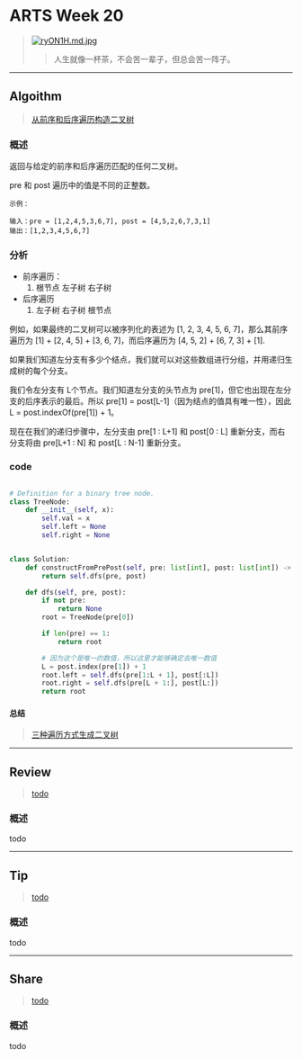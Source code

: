 # ARTS Week 20

> [![ryON1H.md.jpg](https://s3.ax1x.com/2020/12/23/ryON1H.md.jpg)](https://imgchr.com/i/ryON1H)
>> 人生就像一杯茶，不会苦一辈子，但总会苦一阵子。

***

## Algoithm

> [从前序和后序遍历构造二叉树](https://leetcode-cn.com/problems/construct-binary-tree-from-preorder-and-postorder-traversal)

### 概述

返回与给定的前序和后序遍历匹配的任何二叉树。

pre 和 post 遍历中的值是不同的正整数。

    示例：
    
    输入：pre = [1,2,4,5,3,6,7], post = [4,5,2,6,7,3,1]
    输出：[1,2,3,4,5,6,7]

### 分析

* 前序遍历：
    1. 根节点 左子树 右子树
* 后序遍历
    1. 左子树 右子树 根节点

例如，如果最终的二叉树可以被序列化的表述为 [1, 2, 3, 4, 5, 6, 7]，那么其前序遍历为 [1] + [2, 4, 5] + [3, 6, 7]，而后序遍历为 [4, 5, 2] + [6, 7, 3] + [1].

如果我们知道左分支有多少个结点，我们就可以对这些数组进行分组，并用递归生成树的每个分支。

我们令左分支有 L个节点。我们知道左分支的头节点为 pre[1]，但它也出现在左分支的后序表示的最后。所以 pre[1] = post[L-1]（因为结点的值具有唯一性），因此 L = post.indexOf(pre[1]) + 1。

现在在我们的递归步骤中，左分支由 pre[1 : L+1] 和 post[0 : L] 重新分支，而右分支将由 pre[L+1 : N] 和 post[L : N-1] 重新分支。

### code

```python

# Definition for a binary tree node.
class TreeNode:
    def __init__(self, x):
        self.val = x
        self.left = None
        self.right = None


class Solution:
    def constructFromPrePost(self, pre: list[int], post: list[int]) -> TreeNode:
        return self.dfs(pre, post)

    def dfs(self, pre, post):
        if not pre:
            return None
        root = TreeNode(pre[0])

        if len(pre) == 1:
            return root

        # 因为这个是唯一的数值，所以这里才能够确定去唯一数值
        L = post.index(pre[1]) + 1
        root.left = self.dfs(pre[1:L + 1], post[:L])
        root.right = self.dfs(pre[L + 1:], post[L:])
        return root

```

#### 总结

> [三种遍历方式生成二叉树](https://leetcode-cn.com/problems/construct-binary-tree-from-preorder-and-postorder-traversal/solution/kan-wo-jiu-gou-liao-san-chong-bian-li-fang-shi-gou/
)


***

## Review

> [todo](todo)

### 概述

todo

***

## Tip

> [todo](todo)

### 概述

todo

***

## Share

> [todo](todo)
>

### 概述

todo